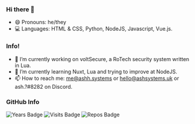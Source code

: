 ### Hi there 👋
- 😄  Pronouns: he/they
- 💻  Languages: HTML & CSS, Python, NodeJS, Javascript, Vue.js.
### Info!
- 🔭 I’m currently working on voltSecure, a RoTech security system written in Lua.
- 🌱 I’m currently learning Nuxt, Lua and trying to improve at NodeJS.
- 📫 How to reach me: me@ashh.systems or hello@ashsystems.uk or ash.?#8282 on Discord.
### GitHub Info
![Years Badge](https://badges.pufler.dev/years/thatstrangecoder?style=for-the-badge&logo=github)
![Visits Badge](https://badges.pufler.dev/visits/thatstrangecoder/thatstrangecoder?style=for-the-badge&logo=github)
![Repos Badge](https://badges.pufler.dev/repos/thatstrangecoder?style=for-the-badge&logo=github)
